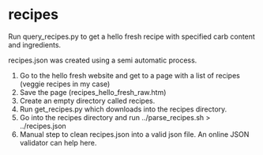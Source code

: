 # recipes
Run query_recipes.py to get a hello fresh recipe with specified carb content and ingredients.

recipes.json was created using a semi automatic process.
1) Go to the hello fresh website and get to a page with a list of recipes (veggie recipes in my case)
2) Save the page (recipes_hello_fresh_raw.htm)
3) Create an empty directory called recipes.
4) Run get_recipes.py which downloads into the recipes directory.
5) Go into the recipes directory and run ../parse_recipes.sh > ../recipes.json
6) Manual step to clean recipes.json into a valid json file. An online JSON validator can help here.

